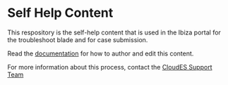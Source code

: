 # Self Help Content

This respository is the self-help content that is used in the Ibiza portal for the troubleshoot blade and for case submission. 

Read the [documentation](https://aka.ms/selfhelpguide) for how to author and edit this content.

For more information about this process, contact the [CloudES Support Team](mailto:AzSFAdoption@microsoft.com)